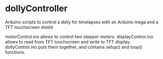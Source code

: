 # dollyController
Arduino scripts to control a dolly for timelapses with an Arduino mega and a TFT touchscreen shield

motorControl.ino allows to control two stepper motors.
displayControl.ino allows to read from TFT touchscreen and write to TFT display.
dollyControl.ino puts them together, and contains setup() and loop() functions.

